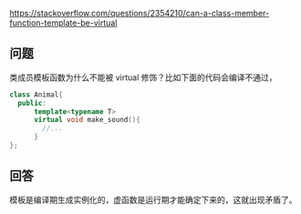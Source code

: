 <https://stackoverflow.com/questions/2354210/can-a-class-member-function-template-be-virtual>

## 问题

类成员模板函数为什么不能被 virtual 修饰？比如下面的代码会编译不通过，

```c++
class Animal{
  public:
      template<typename T>
      virtual void make_sound(){
        //...
      }
};
```

## 回答

模板是编译期生成实例化的，虚函数是运行期才能确定下来的，这就出现矛盾了。
